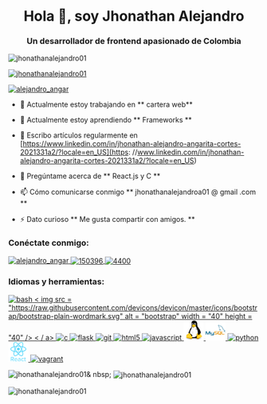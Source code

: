 <h1 align = "center"> Hola 👋, soy Jhonathan Alejandro </h1>
<h3 align = "center"> Un desarrollador de frontend apasionado de Colombia </h3>

<p align = "left"> <img src = "https://komarev.com/ghpvc/?username=jhonathanalejandro01&label=Profile%20views&color=0e75b6&style=flat" alt = "jhonathanalejandro01" /> </p>

<p align = "left"> <a href = "https: //github.com/ryo-ma/github-profile-trophy"><img src = "https://github-profile-trophy.vercel.app/?username=jhonathanalejandro01" alt = "jhonathanalejandro01" /> </ a> </p>

<p align = "left"> <a href="https://twitter.com/alejandro_angar" target="blank"> <img src = "https://img.shields.io/twitter/follow/alejandro_angar?logo=twitter&style=for-the-badge "alt =" alejandro_angar "/> </a> </p>

- 🔭 Actualmente estoy trabajando en ** cartera web**

- 🌱 Actualmente estoy aprendiendo ** Frameworks **

- 📝 Escribo artículos regularmente en [https://www.linkedin.com/in/jhonathan-alejandro-angarita-cortes-2021331a2/?locale=en_US](https: //www.linkedin.com/in/jhonathan-alejandro-angarita-cortes-2021331a2/?locale=en_US)

- 💬 Pregúntame acerca de ** React.js y C **

- 📫 Cómo comunicarse conmigo ** jhonathanalejandroa01 @ gmail .com **

- ⚡ Dato curioso ** Me gusta compartir con amigos. **

<h3 align = "left"> Conéctate conmigo: </h3>
<p align = "left">
<a href = "https: //twitter.com/alejandro_angar "target =" blank "> <img align =" center "src =" https://cdn.jsdelivr.net/npm/simple-icons@3.0.1/icons/twitter.svg " alt = "alejandro_angar" height = "30" width = "40" /> </ a>
<a href="https://stackoverflow.com/users/150396" target="blank"> <img align = "center" src = "https://cdn.jsdelivr.net/npm/simple-icons@3.0 .1 / icons / stackoverflow.svg "alt =" 150396 "height =" 30 "width =" 40 "/> </a>
<a href =" https://discord.gg/4400 "target =" blank " > <img align = "center" src = "https://cdn.jsdelivr.net/npm/simple-icons@3.0.1/icons/discord.svg" alt = "4400" altura = "30" ancho = " 40 "/> </a>
</p>

<h3 align =" left "> Idiomas y herramientas: </h3>
<p align = "left"> <a href="https://www.gnu.org/software/bash/" target="_blank"> <img src = "https://www.vectorlogo.zone/logos /gnu_bash/gnu_bash-icon.svg "alt =" bash "width =" 40 "height =" 40 "/> </a> <a href="https://getbootstrap.com" target="_blank"> < img src = "https://raw.githubusercontent.com/devicons/devicon/master/icons/bootstrap/bootstrap-plain-wordmark.svg" alt = "bootstrap" width = "40" height = "40" /> < / a> <a href="https://www.cprogramming.com/" target="_blank"> <img src = "https://raw.githubusercontent.com/devicons/devicon/master/icons/c/ c-original.svg "alt = "c" width = "40" height = "40" /> </a> <a href="https://flask.palletsprojects.com/" target="_blank"> <img src = "https: //www.vectorlogo.zone/logos/pocoo_flask/pocoo_flask-icon.svg "alt =" flask "width =" 40 "height =" 40 "/> </a> <a href =" https: // git- scm.com/ "target =" _ blank "> <img src =" https://www.vectorlogo.zone/logos/git-scm/git-scm-icon.svg "alt =" git "width =" 40 " height = "40" /> </a> <a href="https://www.w3.org/html/" target="_blank"> <img src = "https: //raw.githubusercontent.com / devicons / devicon / master / icons / html5 / html5-original-wordmark.svg "alt =" html5 "width =" 40 "height =" 40 "/> </a> <a href =" https: // developer.mozilla.org/en-US/docs/Web/JavaScript "target =" _ blank "> <img src =" https://raw.githubusercontent.com/devicons/devicon/master/icons/javascript/javascript-original .svg "alt =" javascript "width =" 40 "height =" 40 "/> </a> <a href="https://www.linux.org/" target="_blank"> <img src = "https://raw.githubusercontent.com/devicons/devicon/master/icons/linux/linux-original.svg" alt = "linux" width = "40" height = "40" /> </a> <a href = "https://www.mysql.com/ "target =" _ blank "> <img src =" https://raw.githubusercontent.com/devicons/devicon/master/icons/mysql/mysql-original-wordmark.svg " alt = "mysql" width = "40" height = "40" /> </a> <a href="https://www.python.org" target="_blank"> <img src = "https: / /raw.githubusercontent.com/devicons/devicon/master/icons/python/python-original.svg "alt =" python "width =" 40 "height =" 40 "/> </a> <a href =" https : //reactjs.org/ "target =" _ blank "> <img src =" https://raw.githubusercontent.com/devicons/devicon/master/icons/react/react-original-wordmark.svg "alt =" reaccionar "ancho =" 40 "height = "40" /> </a> <a href="https://www.vagrantup.com/" target="_blank"> <img src = "https://www.vectorlogo.zone/logos/ vagrantup / vagrantup-icon.svg "alt =" vagrant "width =" 40 "height =" 40 "/> </a> </p>

<p> <img align = "left" src = "https://github-readme-stats.vercel.app/api/top-langs?username=jhonathanalejandro01&show_icons=true&locale=en&layout=compact" alt = "jhonathanalejandro01" /> </p>

<p> & nbsp; <img align = "center" src = "https://github-readme-stats.vercel.app/api?username=jhonathanalejandro01&show_icons=true&locale=en" alt = "jhonathanalejandro01" /> </p>

<p> <img align = "center" src = "https://github-readme-streak-stats.herokuapp.com/?user=jhonathanalejandro01&" alt = "jhonathanalejandro01" /> </p>

